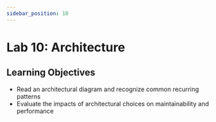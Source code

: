 ```yaml
---
sidebar_position: 10
---
```


# Lab 10: Architecture

## Learning Objectives

- Read an architectural diagram and recognize common recurring patterns 
- Evaluate the impacts of architectural choices on maintainability and performance